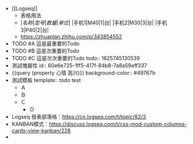 - [[Logseq]]
	- 表格用法
	- |*名称*|*型号*|*数量*|*单位*|
	  |手机1|M40|1|台|
	  |手机2|M30|3|台|
	  |手机3|P40|2|台|
	- https://zhuanlan.zhihu.com/p/343854552
- TODO #A 這是最重要的Todo
- TODO #B 這是次重要的Todo
- TODO #C 這是次次重要的Todo
  todo:: 1625745130539
- 測試塊屬性
  id:: 60e6e725-1ff5-417f-84b8-7a8a59eff337
- {{query (property 心情 高兴)}}
  background-color:: #49767b
- 測試模板
  template:: todo test
	- Ａ
	- Ｂ
	- Ｃ
		- Ｄ
- Logseq 發表部落格：https://cn.logseq.com/t/topic/82/3
- KANBAN模式：https://discuss.logseq.com/t/css-mod-custom-columns-cards-view-kanban/228
-